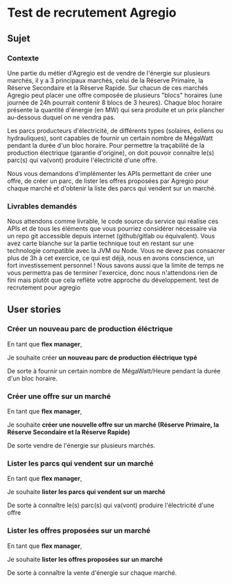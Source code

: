 # Test de recrutement Agregio

## Sujet

### Contexte 
Une partie du métier d'Agregio est de vendre de l'énergie sur plusieurs marchés, il y a 3 principaux marchés, celui de la Réserve Primaire, la Réserve Secondaire et la Réserve Rapide. 
Sur chacun de ces marchés Agregio peut placer une offre composée de plusieurs "blocs" horaires (une journée de 24h pourrait contenir 8 blocs de 3 heures). 
Chaque bloc horaire présente la quantité d'énergie (en MW) qui sera produite et un prix plancher au-dessous duquel on ne vendra pas.

Les parcs producteurs d'électricité, de différents types (solaires, éoliens ou hydrauliques), sont capables de fournir un certain nombre de MégaWatt pendant la durée d'un bloc horaire. 
Pour permettre la traçabilité de la production électrique (garantie d'origine), on doit pouvoir connaître le(s) parc(s) qui va(vont) produire l'électricité d'une offre.

Nous vous demandons d'implémenter les APIs permettant de créer une offre, de créer un parc, de lister les offres proposées par Agregio pour chaque marché et d'obtenir la liste des parcs qui vendent sur un marché.

### Livrables demandés
Nous attendons comme livrable, le code source du service qui réalise ces APIs et de tous les éléments que vous pourriez considérer nécessaire via un repo git accessible depuis internet (github/gitlab ou équivalent). Vous avez carte blanche sur la partie technique tout en restant sur une technologie compatible avec la JVM ou Node.
Vous ne devez pas consacrer plus de 3h à cet exercice, ce qui est déjà, nous en avons conscience, un fort investissement personnel !
Nous savons aussi que la limite de temps ne vous permettra pas de terminer l'exercice, donc nous n'attendons rien de fini mais plutôt que cela reflète votre approche du développement.
test de recrutement pour agregio

## User stories 
### Créer un nouveau parc de production éléctrique
En tant que **flex manager**,

Je souhaite créer **un nouveau parc de production éléctrique typé**

De sorte à fournir un certain nombre de MégaWatt/Heure pendant la durée d'un bloc horaire.

### Créer une offre sur un marché
En tant que **flex manager**,

Je souhaite **créer une nouvelle offre sur un marché (Réserve Primaire, la Réserve Secondaire et la Réserve Rapide)**

De sorte vendre de l'énergie sur plusieurs marchés.

### Lister les parcs qui vendent sur un marché
En tant que **flex manager**,

Je souhaite **lister les parcs qui vendent sur un marché**

De sorte à connaître le(s) parc(s) qui va(vont) produire l'électricité d'une offre

### Lister les offres proposées sur un marché
En tant que **flex manager**,

Je souhaite **lister les offres proposées sur un marché**

De sorte à connaître la vente d'énergie sur chaque marché.


